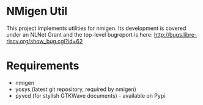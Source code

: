# NMigen Util 

This project implements utilities for nmigen.  Its development is covered
under an NLNet Grant and the top-level bugreport is here:
http://bugs.libre-riscv.org/show_bug.cgi?id=62

# Requirements

* nmigen
* yosys (latest git repository, required by nmigen)
* pyvcd (for stylish GTKWave documents) - available on Pypi
